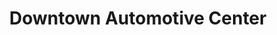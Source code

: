 ---
title: "Downtown Automotive Center"
url: /eugene/downtown-automotive-center-east-11th-avenue/
shop: Autowerkstatt
---